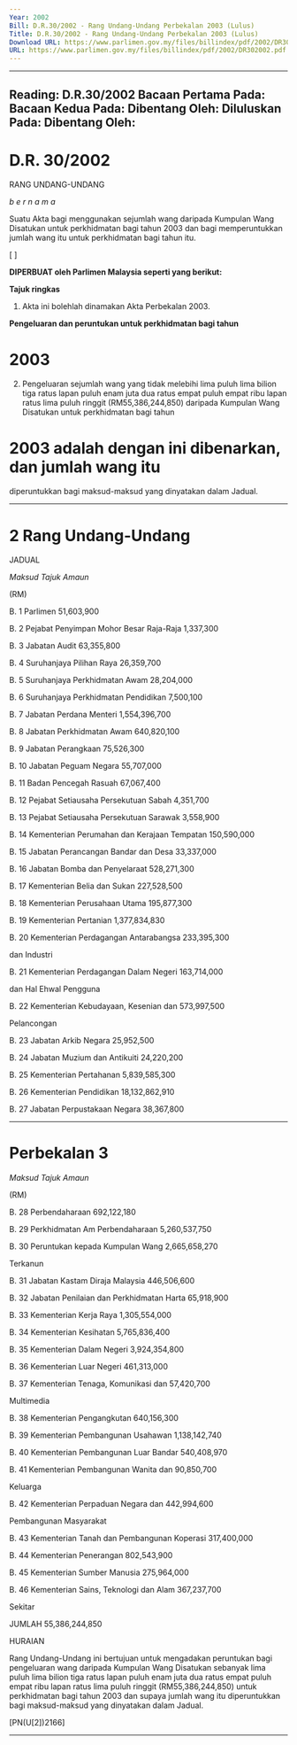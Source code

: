 ```yaml
---
Year: 2002
Bill: D.R.30/2002 - Rang Undang-Undang Perbekalan 2003 (Lulus)
Title: D.R.30/2002 - Rang Undang-Undang Perbekalan 2003 (Lulus)
Download URL: https://www.parlimen.gov.my/files/billindex/pdf/2002/DR302002.pdf
URL: https://www.parlimen.gov.my/files/billindex/pdf/2002/DR302002.pdf
---
```

---
Reading:
D.R.30/2002
Bacaan Pertama Pada:
Bacaan Kedua Pada:
Dibentang Oleh:
Diluluskan Pada:
Dibentang Oleh:
---

# D.R. 30/2002

RANG UNDANG-UNDANG

_b e r n a m a_

Suatu Akta bagi menggunakan sejumlah wang daripada Kumpulan
Wang Disatukan untuk perkhidmatan bagi tahun 2003 dan bagi
memperuntukkan jumlah wang itu untuk perkhidmatan bagi tahun
itu.

[ ]

**DIPERBUAT oleh Parlimen Malaysia seperti yang berikut:**

**Tajuk ringkas**

1. Akta ini bolehlah dinamakan Akta Perbekalan 2003.

**Pengeluaran dan peruntukan untuk perkhidmatan bagi tahun**
# 2003

2. Pengeluaran sejumlah wang yang tidak melebihi lima puluh
lima bilion tiga ratus lapan puluh enam juta dua ratus empat puluh
empat ribu lapan ratus lima puluh ringgit (RM55,386,244,850)
daripada Kumpulan Wang Disatukan untuk perkhidmatan bagi tahun
# 2003 adalah dengan ini dibenarkan, dan jumlah wang itu
diperuntukkan bagi maksud-maksud yang dinyatakan dalam Jadual.


-----

# 2 Rang Undang-Undang

JADUAL

_Maksud_ _Tajuk_ _Amaun_

(RM)

B. 1 Parlimen 51,603,900

B. 2 Pejabat Penyimpan Mohor Besar Raja-Raja 1,337,300

B. 3 Jabatan Audit 63,355,800

B. 4 Suruhanjaya Pilihan Raya 26,359,700

B. 5 Suruhanjaya Perkhidmatan Awam 28,204,000

B. 6 Suruhanjaya Perkhidmatan Pendidikan 7,500,100

B. 7 Jabatan Perdana Menteri 1,554,396,700

B. 8 Jabatan Perkhidmatan Awam 640,820,100

B. 9 Jabatan Perangkaan 75,526,300

B. 10 Jabatan Peguam Negara 55,707,000

B. 11 Badan Pencegah Rasuah 67,067,400

B. 12 Pejabat Setiausaha Persekutuan Sabah 4,351,700

B. 13 Pejabat Setiausaha Persekutuan Sarawak 3,558,900

B. 14 Kementerian Perumahan dan Kerajaan Tempatan 150,590,000

B. 15 Jabatan Perancangan Bandar dan Desa 33,337,000

B. 16 Jabatan Bomba dan Penyelaraat 528,271,300

B. 17 Kementerian Belia dan Sukan 227,528,500

B. 18 Kementerian Perusahaan Utama 195,877,300

B. 19 Kementerian Pertanian 1,377,834,830

B. 20 Kementerian Perdagangan Antarabangsa 233,395,300

dan Industri

B. 21 Kementerian Perdagangan Dalam Negeri 163,714,000

dan Hal Ehwal Pengguna

B. 22 Kementerian Kebudayaan, Kesenian dan 573,997,500

Pelancongan

B. 23 Jabatan Arkib Negara 25,952,500

B. 24 Jabatan Muzium dan Antikuiti 24,220,200

B. 25 Kementerian Pertahanan 5,839,585,300

B. 26 Kementerian Pendidikan 18,132,862,910

B. 27 Jabatan Perpustakaan Negara 38,367,800


-----

# Perbekalan 3

_Maksud_ _Tajuk_ _Amaun_

(RM)

B. 28 Perbendaharaan 692,122,180

B. 29 Perkhidmatan Am Perbendaharaan 5,260,537,750

B. 30 Peruntukan kepada Kumpulan Wang 2,665,658,270

Terkanun

B. 31 Jabatan Kastam Diraja Malaysia 446,506,600

B. 32 Jabatan Penilaian dan Perkhidmatan Harta 65,918,900

B. 33 Kementerian Kerja Raya 1,305,554,000

B. 34 Kementerian Kesihatan 5,765,836,400

B. 35 Kementerian Dalam Negeri 3,924,354,800

B. 36 Kementerian Luar Negeri 461,313,000

B. 37 Kementerian Tenaga, Komunikasi dan 57,420,700

Multimedia

B. 38 Kementerian Pengangkutan 640,156,300

B. 39 Kementerian Pembangunan Usahawan 1,138,142,740

B. 40 Kementerian Pembangunan Luar Bandar 540,408,970

B. 41 Kementerian Pembangunan Wanita dan 90,850,700

Keluarga

B. 42 Kementerian Perpaduan Negara dan 442,994,600

Pembangunan Masyarakat

B. 43 Kementerian Tanah dan Pembangunan Koperasi 317,400,000

B. 44 Kementerian Penerangan 802,543,900

B. 45 Kementerian Sumber Manusia 275,964,000

B. 46 Kementerian Sains, Teknologi dan Alam 367,237,700

Sekitar

JUMLAH 55,386,244,850

HURAIAN

Rang Undang-Undang ini bertujuan untuk mengadakan peruntukan bagi
pengeluaran wang daripada Kumpulan Wang Disatukan sebanyak lima puluh
lima bilion tiga ratus lapan puluh enam juta dua ratus empat puluh empat ribu
lapan ratus lima puluh ringgit (RM55,386,244,850) untuk perkhidmatan bagi
tahun 2003 dan supaya jumlah wang itu diperuntukkan bagi maksud-maksud
yang dinyatakan dalam Jadual.

[PN(U[2])2166]


-----


